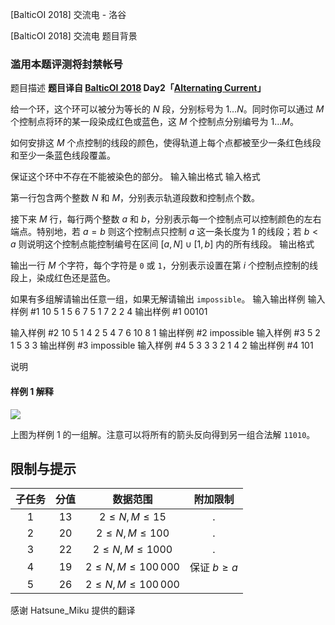 



[BalticOI 2018] 交流电 - 洛谷














[BalticOI 2018] 交流电
题目背景
### 滥用本题评测将封禁帐号
题目描述
**题目译自 [BalticOI 2018](https://boi2018.progolymp.se/tasks/) Day2「[Alternating Current](https://boi18-day2-open.kattis.com/problems/boi18.alternating)」**

给一个环，这个环可以被分为等长的 $N$ 段，分别标号为 $1\ldots N$。同时你可以通过 $M$ 个控制点将环的某一段染成红色或蓝色，这 $M$ 个控制点分别编号为 $1\ldots M$。

如何安排这 $M$ 个点控制的线段的颜色，使得轨道上每个点都被至少一条红色线段和至少一条蓝色线段覆盖。

保证这个环中不存在不能被染色的部分。
输入输出格式
输入格式

第一行包含两个整数 $N$ 和 $M$，分别表示轨道段数和控制点个数。

接下来 $M$ 行，每行两个整数 $a$ 和 $b$，分别表示每一个控制点可以控制颜色的左右端点。特别地，若 $a=b$ 则这个控制点只控制 $a$ 这一条长度为 $1$ 的线段；若 $b < a$ 则说明这个控制点能控制编号在区间 $[a,\, N]\cup[1,\,b]$ 内的所有线段。
输出格式

输出一行 $M$ 个字符，每个字符是 ``0`` 或 ``1``，分别表示设置在第 $i$ 个控制点控制的线段上，染成红色还是蓝色。

如果有多组解请输出任意一组，如果无解请输出 ``impossible``。
输入输出样例
输入样例 #1
10 5
1 5
6 7
5 1
7 2
2 4
输出样例 #1
00101


输入样例 #2
10 5
1 4
2 5
4 7
6 10
8 1
输出样例 #2
impossible
输入样例 #3
5 2
1 5
3 3
输出样例 #3
impossible
输入样例 #4
5 3
3 3
2 1
4 2
输出样例 #4
101


说明
#### 样例 1 解释
![](https://gitee.com/mingqihuang/pics/raw/master/alternatingfig.pdf.svg)

上图为样例 1 的一组解。注意可以将所有的箭头反向得到另一组合法解 ``11010``。

## 限制与提示

|子任务|分值|数据范围|附加限制|
|:----:|:--:|:------:|:------:|
|$1$   |$13$|$2\leqslant N,\,M\leqslant15$|.|
|$2$   |$20$|$2\leqslant N,\,M\leqslant100$|.|
|$3$   |$22$|$2\leqslant N,\,M\leqslant1000$|.|
|$4$   |$19$|$2\leqslant N,\,M\leqslant100\,000$|保证 $b\geqslant a$|
|$5$   |$26$|$2\leqslant N,\,M\leqslant100\,000$|　|


感谢 Hatsune_Miku 提供的翻译






